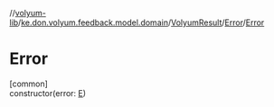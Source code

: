 //[volyum-lib](../../../../index.md)/[ke.don.volyum.feedback.model.domain](../../index.md)/[VolyumResult](../index.md)/[Error](index.md)/[Error](-error.md)

# Error

[common]\
constructor(error: [E](index.md))